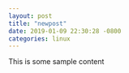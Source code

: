 ```yaml
---
layout: post
title: "newpost"
date: 2019-01-09 22:30:28 -0800
categories: linux
---
```


This is some sample content

